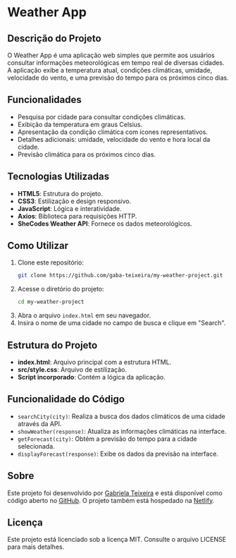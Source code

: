 # Weather App

## Descrição do Projeto

O Weather App é uma aplicação web simples que permite aos usuários consultar informações meteorológicas em tempo real de diversas cidades. A aplicação exibe a temperatura atual, condições climáticas, umidade, velocidade do vento, e uma previsão do tempo para os próximos cinco dias.

## Funcionalidades

- Pesquisa por cidade para consultar condições climáticas.
- Exibição da temperatura em graus Celsius.
- Apresentação da condição climática com ícones representativos.
- Detalhes adicionais: umidade, velocidade do vento e hora local da cidade.
- Previsão climática para os próximos cinco dias.

## Tecnologias Utilizadas

- **HTML5**: Estrutura do projeto.
- **CSS3**: Estilização e design responsivo.
- **JavaScript**: Lógica e interatividade.
- **Axios**: Biblioteca para requisições HTTP.
- **SheCodes Weather API**: Fornece os dados meteorológicos.

## Como Utilizar

1. Clone este repositório:
   ```bash
   git clone https://github.com/gaba-teixeira/my-weather-project.git
   ```
2. Acesse o diretório do projeto:
   ```bash
   cd my-weather-project
   ```
3. Abra o arquivo `index.html` em seu navegador.
4. Insira o nome de uma cidade no campo de busca e clique em "Search".

## Estrutura do Projeto

- **index.html**: Arquivo principal com a estrutura HTML.
- **src/style.css**: Arquivo de estilização.
- **Script incorporado**: Contém a lógica da aplicação.

## Funcionalidade do Código

- `searchCity(city)`: Realiza a busca dos dados climáticos de uma cidade através da API.
- `showWeather(response)`: Atualiza as informações climáticas na interface.
- `getForecast(city)`: Obtém a previsão do tempo para a cidade selecionada.
- `displayForecast(response)`: Exibe os dados da previsão na interface.

## Sobre

Este projeto foi desenvolvido por [Gabriela Teixeira](https://github.com/gaba-teixeira) e está disponível como código aberto no [GitHub](https://github.com/gaba-teixeira/my-weather-project). O projeto também está hospedado na [Netlify](https://www.netlify.com/).

## Licença

Este projeto está licenciado sob a licença MIT. Consulte o arquivo LICENSE para mais detalhes.


